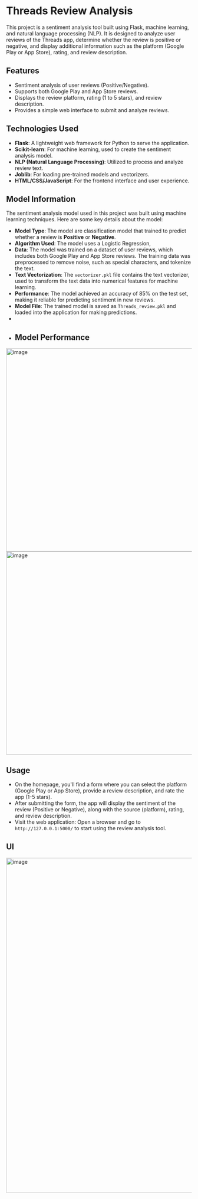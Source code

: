 # Threads Review Analysis

This project is a sentiment analysis tool built using Flask, machine learning, and natural language processing (NLP). It is designed to analyze user reviews of the Threads app, determine whether the review is positive or negative, and display additional information such as the platform (Google Play or App Store), rating, and review description.

## Features
- Sentiment analysis of user reviews (Positive/Negative).
- Supports both Google Play and App Store reviews.
- Displays the review platform, rating (1 to 5 stars), and review description.
- Provides a simple web interface to submit and analyze reviews.

## Technologies Used
- **Flask**: A lightweight web framework for Python to serve the application.
- **Scikit-learn**: For machine learning, used to create the sentiment analysis model.
- **NLP (Natural Language Processing)**: Utilized to process and analyze review text.
- **Joblib**: For loading pre-trained models and vectorizers.
- **HTML/CSS/JavaScript**: For the frontend interface and user experience.

## Model Information
The sentiment analysis model used in this project was built using machine learning techniques. Here are some key details about the model:

- **Model Type**: The model are classification model that trained to predict whether a review is **Positive** or **Negative**.
- **Algorithm Used**: The model uses a Logistic Regression, 
- **Data**: The model was trained on a dataset of user reviews, which includes both Google Play and App Store reviews. The training data was preprocessed to remove noise, such as special characters, and tokenize the text.
- **Text Vectorization**: The `vectorizer.pkl` file contains the text vectorizer, used to transform the text data into numerical features for machine learning.
- **Performance**: The model achieved an accuracy of 85% on the test set, making it reliable for predicting sentiment in new reviews.
- **Model File**: The trained model is saved as `Threads_review.pkl` and loaded into the application for making predictions.
- 
- ## Model Performance 
<img width="551" alt="image" src="https://github.com/user-attachments/assets/702932c7-8cd5-4e18-8b25-84619f0696e0" />
<img width="551" alt="image" src="https://github.com/user-attachments/assets/38ff3dd8-24f9-4f52-bb1f-c88c57eafb9e" />




## Usage
- On the homepage, you'll find a form where you can select the platform (Google Play or App Store), provide a review description, and rate the app (1-5 stars).
- After submitting the form, the app will display the sentiment of the review (Positive or Negative), along with the source (platform), rating, and review description.
- Visit the web application: Open a browser and go to `http://127.0.0.1:5000/` to start using the review analysis tool.


## UI
<img width="908" alt="image" src="https://github.com/user-attachments/assets/f3bf1f78-2e2a-46d4-952f-9f20eabd252b" />

